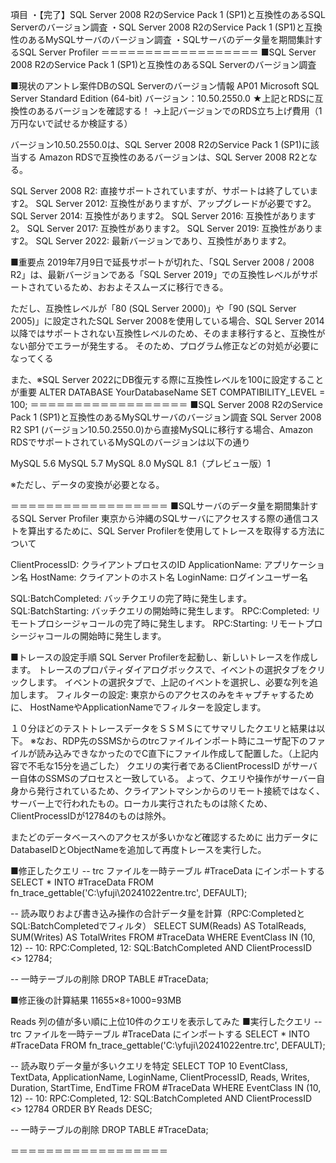 項目
・【完了】SQL Server 2008 R2のService Pack 1 (SP1)と互換性のあるSQL Serverのバージョン調査
・SQL Server 2008 R2のService Pack 1 (SP1)と互換性のあるMySQLサーバのバージョン調査
・SQLサーバのデータ量を期間集計するSQL Server Profiler
＝＝＝＝＝＝＝＝＝＝＝＝＝＝＝＝＝＝
■SQL Server 2008 R2のService Pack 1 (SP1)と互換性のあるSQL Serverのバージョン調査

■現状のアントレ案件DBのSQL Serverのバージョン情報
AP01
Microsoft SQL Server Standard Edition (64-bit)
バージョン：10.50.2550.0
★上記とRDSに互換性のあるバージョンを確認する！
→上記バージョンでのRDS立ち上げ費用（1万円ないで試せるか検証する）

バージョン10.50.2550.0は、SQL Server 2008 R2のService Pack 1 (SP1)に該当する
Amazon RDSで互換性のあるバージョンは、SQL Server 2008 R2となる。

SQL Server 2008 R2: 直接サポートされていますが、サポートは終了しています2。
SQL Server 2012: 互換性がありますが、アップグレードが必要です2。
SQL Server 2014: 互換性があります2。
SQL Server 2016: 互換性があります2。
SQL Server 2017: 互換性があります2。
SQL Server 2019: 互換性があります2。
SQL Server 2022: 最新バージョンであり、互換性があります2。

■重要点
2019年7月9日で延長サポートが切れた、「SQL Server 2008 / 2008 R2」は、最新バージョンである「SQL Server 2019」での互換性レベルがサポートされているため、おおよそスムーズに移行できる。

ただし、互換性レベルが「80 (SQL Server 2000)」や「90 (SQL Server 2005)」に設定されたSQL Server 2008を使用している場合、SQL Server 2014以降ではサポートされない互換性レベルのため、そのまま移行すると、互換性がない部分でエラーが発生する。
そのため、プログラム修正などの対処が必要になってくる

また、※SQL Server 2022にDB復元する際に互換性レベルを100に設定することが重要
ALTER DATABASE YourDatabaseName SET COMPATIBILITY_LEVEL = 100;
＝＝＝＝＝＝＝＝＝＝＝＝＝＝＝＝＝＝
■SQL Server 2008 R2のService Pack 1 (SP1)と互換性のあるMySQLサーバのバージョン調査
SQL Server 2008 R2 SP1 (バージョン10.50.2550.0)から直接MySQLに移行する場合、Amazon RDSでサポートされているMySQLのバージョンは以下の通り

MySQL 5.6
MySQL 5.7
MySQL 8.0
MySQL 8.1（プレビュー版）1

※ただし、データの変換が必要となる。

＝＝＝＝＝＝＝＝＝＝＝＝＝＝＝＝＝＝
■SQLサーバのデータ量を期間集計するSQL Server Profiler
東京から沖縄のSQLサーバにアクセスする際の通信コストを算出するために、SQL Server Profilerを使用してトレースを取得する方法について

ClientProcessID: クライアントプロセスのID
ApplicationName: アプリケーション名
HostName: クライアントのホスト名
LoginName: ログインユーザー名

SQL:BatchCompleted: バッチクエリの完了時に発生します。
SQL:BatchStarting: バッチクエリの開始時に発生します。
RPC:Completed: リモートプロシージャコールの完了時に発生します。
RPC:Starting: リモートプロシージャコールの開始時に発生します。

■トレースの設定手順
SQL Server Profilerを起動し、新しいトレースを作成します。
トレースのプロパティダイアログボックスで、イベントの選択タブをクリックします。
イベントの選択タブで、上記のイベントを選択し、必要な列を追加します。
フィルターの設定: 東京からのアクセスのみをキャプチャするために、
HostNameやApplicationNameでフィルターを設定します。

１０分ほどのテストトレースデータをＳＳＭＳにてサマリしたクエリと結果は以下。
※なお、RDP先のSSMSからのtrcファイルインポート時にユーザ配下のファイルが読み込みできなかったのでC直下にファイル作成して配置した。（上記内容で不毛な15分を過ごした）
 クエリの実行者であるClientProcessID がサーバー自体のSSMSのプロセスと一致している。
よって、クエリや操作がサーバー自身から発行されているため、クライアントマシンからのリモート接続ではなく、サーバー上で行われたもの。ローカル実行されたものは除くため、ClientProcessIDが12784のものは除外。
 
またどのデータベースへのアクセスが多いかなど確認するために
出力データにDatabaseIDとObjectNameを追加して再度トレースを実行した。

■修正したクエリ
-- trc ファイルを一時テーブル #TraceData にインポートする
SELECT *
INTO #TraceData
FROM fn_trace_gettable('C:\yfuji\20241022entre.trc', DEFAULT);
 
-- 読み取りおよび書き込み操作の合計データ量を計算（RPC:CompletedとSQL:BatchCompletedでフィルタ）
SELECT 
    SUM(Reads) AS TotalReads,
    SUM(Writes) AS TotalWrites
FROM #TraceData
WHERE EventClass IN (10, 12) -- 10: RPC:Completed, 12: SQL:BatchCompleted
  AND ClientProcessID <> 12784;
 
-- 一時テーブルの削除
DROP TABLE #TraceData;

■修正後の計算結果 
11655×8÷1000=93MB

Reads 列の値が多い順に上位10件のクエリを表示してみた
■実行したクエリ
-- trc ファイルを一時テーブル #TraceData にインポートする
SELECT *
INTO #TraceData
FROM fn_trace_gettable('C:\yfuji\20241022entre.trc', DEFAULT);
 
-- 読み取りデータ量が多いクエリを特定
SELECT TOP 10
    EventClass,
    TextData,
    ApplicationName,
    LoginName,
    ClientProcessID,
    Reads,
    Writes,
    Duration,
    StartTime,
    EndTime
FROM #TraceData
WHERE EventClass IN (10, 12) -- 10: RPC:Completed, 12: SQL:BatchCompleted
  AND ClientProcessID <> 12784
ORDER BY Reads DESC;
 
-- 一時テーブルの削除
DROP TABLE #TraceData;



＝＝＝＝＝＝＝＝＝＝＝＝＝＝＝＝＝＝